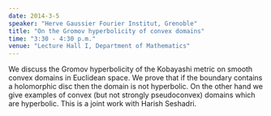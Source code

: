 ```yaml
---
date: 2014-3-5
speaker: "Herve Gaussier Fourier Institut, Grenoble"
title: "On the Gromov hyperbolicity of convex domains"
time: "3:30 - 4:30 p.m."
venue: "Lecture Hall I, Department of Mathematics"
---
```

We discuss the Gromov hyperbolicity of the Kobayashi metric on smooth
convex domains in Euclidean space. We prove that if the boundary contains
a holomorphic disc then the domain is not hyperbolic. On the other hand we
give examples of convex (but not strongly pseudoconvex) domains which are
hyperbolic. This is a joint work with Harish Seshadri.
